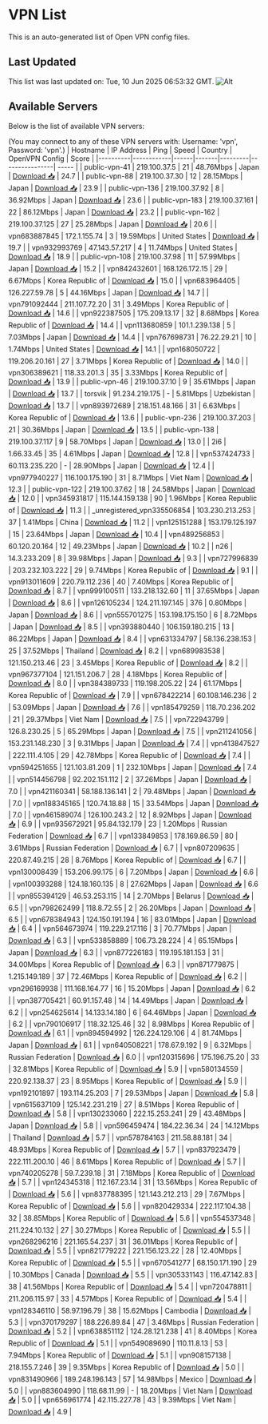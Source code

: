 # VPN List

This is an auto-generated list of Open VPN config files.

## Last Updated

This list was last updated on: Tue, 10 Jun 2025 06:53:32 GMT.
![Alt](https://repobeats.axiom.co/api/embed/186b98318ef1479477931607c1ad7d823f12451f.svg "Repobeats analytics image")

## Available Servers

Below is the list of available VPN servers:

(You may connect to any of these VPN servers with: Username: 'vpn', Password: 'vpn'.)
| Hostname | IP Address | Ping | Speed | Country | OpenVPN Config | Score |
|----------|------------|------|-------|---------|----------------| ----- |
| public-vpn-41 | 219.100.37.5 | 21 | 48.76Mbps | Japan | [Download 📥](./configs/server_0_JP.ovpn) | 24.7 |
| public-vpn-88 | 219.100.37.30 | 12 | 28.15Mbps | Japan | [Download 📥](./configs/server_1_JP.ovpn) | 23.9 |
| public-vpn-136 | 219.100.37.92 | 8 | 36.92Mbps | Japan | [Download 📥](./configs/server_2_JP.ovpn) | 23.6 |
| public-vpn-183 | 219.100.37.161 | 22 | 86.12Mbps | Japan | [Download 📥](./configs/server_3_JP.ovpn) | 23.2 |
| public-vpn-162 | 219.100.37.125 | 27 | 25.28Mbps | Japan | [Download 📥](./configs/server_4_JP.ovpn) | 20.6 |
| vpn683887845 | 172.1.155.74 | 3 | 19.59Mbps | United States | [Download 📥](./configs/server_5_US.ovpn) | 19.7 |
| vpn932993769 | 47.143.57.217 | 4 | 11.74Mbps | United States | [Download 📥](./configs/server_6_US.ovpn) | 18.9 |
| public-vpn-108 | 219.100.37.98 | 11 | 57.99Mbps | Japan | [Download 📥](./configs/server_7_JP.ovpn) | 15.2 |
| vpn842432601 | 168.126.172.15 | 29 | 6.67Mbps | Korea Republic of | [Download 📥](./configs/server_8_KR.ovpn) | 15.0 |
| vpn683964405 | 126.227.59.78 | 5 | 44.16Mbps | Japan | [Download 📥](./configs/server_9_JP.ovpn) | 14.7 |
| vpn791092444 | 211.107.72.20 | 31 | 3.49Mbps | Korea Republic of | [Download 📥](./configs/server_10_KR.ovpn) | 14.6 |
| vpn922387505 | 175.209.13.17 | 32 | 8.68Mbps | Korea Republic of | [Download 📥](./configs/server_11_KR.ovpn) | 14.4 |
| vpn113680859 | 101.1.239.138 | 5 | 7.03Mbps | Japan | [Download 📥](./configs/server_12_JP.ovpn) | 14.4 |
| vpn767698731 | 76.22.29.21 | 10 | 1.74Mbps | United States | [Download 📥](./configs/server_13_US.ovpn) | 14.1 |
| vpn168050722 | 119.206.20.161 | 27 | 3.71Mbps | Korea Republic of | [Download 📥](./configs/server_14_KR.ovpn) | 14.0 |
| vpn306389621 | 118.33.201.3 | 35 | 3.33Mbps | Korea Republic of | [Download 📥](./configs/server_15_KR.ovpn) | 13.9 |
| public-vpn-46 | 219.100.37.10 | 9 | 35.61Mbps | Japan | [Download 📥](./configs/server_16_JP.ovpn) | 13.7 |
| torsvik | 91.234.219.175 | - | 5.81Mbps | Uzbekistan | [Download 📥](./configs/server_17_UZ.ovpn) | 13.7 |
| vpn893972689 | 218.151.48.166 | 31 | 6.63Mbps | Korea Republic of | [Download 📥](./configs/server_18_KR.ovpn) | 13.6 |
| public-vpn-236 | 219.100.37.203 | 21 | 30.36Mbps | Japan | [Download 📥](./configs/server_19_JP.ovpn) | 13.5 |
| public-vpn-138 | 219.100.37.117 | 9 | 58.70Mbps | Japan | [Download 📥](./configs/server_20_JP.ovpn) | 13.0 |
| 2i6 | 1.66.33.45 | 35 | 4.61Mbps | Japan | [Download 📥](./configs/server_21_JP.ovpn) | 12.8 |
| vpn537424733 | 60.113.235.220 | - | 28.90Mbps | Japan | [Download 📥](./configs/server_22_JP.ovpn) | 12.4 |
| vpn977940227 | 116.100.175.190 | 31 | 8.71Mbps | Viet Nam | [Download 📥](./configs/server_23_VN.ovpn) | 12.3 |
| public-vpn-122 | 219.100.37.62 | 18 | 24.58Mbps | Japan | [Download 📥](./configs/server_24_JP.ovpn) | 12.0 |
| vpn345931817 | 115.144.159.138 | 90 | 1.96Mbps | Korea Republic of | [Download 📥](./configs/server_25_KR.ovpn) | 11.3 |
| _unregistered_vpn335506854 | 103.230.213.253 | 37 | 1.41Mbps | China | [Download 📥](./configs/server_26_CN.ovpn) | 11.2 |
| vpn125151288 | 153.179.125.197 | 15 | 23.64Mbps | Japan | [Download 📥](./configs/server_27_JP.ovpn) | 10.4 |
| vpn489256853 | 60.120.20.164 | 12 | 49.23Mbps | Japan | [Download 📥](./configs/server_28_JP.ovpn) | 10.2 |
| n26 | 14.3.233.209 | 8 | 39.98Mbps | Japan | [Download 📥](./configs/server_29_JP.ovpn) | 9.3 |
| vpn727996839 | 203.232.103.222 | 29 | 9.74Mbps | Korea Republic of | [Download 📥](./configs/server_30_KR.ovpn) | 9.1 |
| vpn913011609 | 220.79.112.236 | 40 | 7.40Mbps | Korea Republic of | [Download 📥](./configs/server_31_KR.ovpn) | 8.7 |
| vpn999100511 | 133.218.132.60 | 11 | 37.65Mbps | Japan | [Download 📥](./configs/server_32_JP.ovpn) | 8.6 |
| vpn126105234 | 124.211.197.145 | 376 | 0.80Mbps | Japan | [Download 📥](./configs/server_33_JP.ovpn) | 8.6 |
| vpn555701275 | 153.198.175.150 | 6 | 8.72Mbps | Japan | [Download 📥](./configs/server_34_JP.ovpn) | 8.5 |
| vpn393880440 | 106.159.180.215 | 13 | 86.22Mbps | Japan | [Download 📥](./configs/server_35_JP.ovpn) | 8.4 |
| vpn631334797 | 58.136.238.153 | 25 | 37.52Mbps | Thailand | [Download 📥](./configs/server_36_TH.ovpn) | 8.2 |
| vpn689983538 | 121.150.213.46 | 23 | 3.45Mbps | Korea Republic of | [Download 📥](./configs/server_37_KR.ovpn) | 8.2 |
| vpn967377104 | 121.151.206.7 | 28 | 4.18Mbps | Korea Republic of | [Download 📥](./configs/server_38_KR.ovpn) | 8.0 |
| vpn384389733 | 119.198.205.22 | 24 | 61.17Mbps | Korea Republic of | [Download 📥](./configs/server_39_KR.ovpn) | 7.9 |
| vpn678422214 | 60.108.146.236 | 2 | 53.09Mbps | Japan | [Download 📥](./configs/server_40_JP.ovpn) | 7.6 |
| vpn185479259 | 118.70.236.202 | 21 | 29.37Mbps | Viet Nam | [Download 📥](./configs/server_41_VN.ovpn) | 7.5 |
| vpn722943799 | 126.8.230.25 | 5 | 65.29Mbps | Japan | [Download 📥](./configs/server_42_JP.ovpn) | 7.5 |
| vpn211241056 | 153.231.148.230 | 3 | 9.31Mbps | Japan | [Download 📥](./configs/server_43_JP.ovpn) | 7.4 |
| vpn413847527 | 222.111.4.105 | 29 | 42.78Mbps | Korea Republic of | [Download 📥](./configs/server_44_KR.ovpn) | 7.4 |
| vpn594251655 | 121.103.81.209 | 1 | 232.10Mbps | Japan | [Download 📥](./configs/server_45_JP.ovpn) | 7.4 |
| vpn514456798 | 92.202.151.112 | 2 | 37.26Mbps | Japan | [Download 📥](./configs/server_46_JP.ovpn) | 7.0 |
| vpn421160341 | 58.188.136.141 | 2 | 79.48Mbps | Japan | [Download 📥](./configs/server_47_JP.ovpn) | 7.0 |
| vpn188345165 | 120.74.18.88 | 15 | 33.54Mbps | Japan | [Download 📥](./configs/server_48_JP.ovpn) | 7.0 |
| vpn461589074 | 126.100.243.2 | 12 | 8.92Mbps | Japan | [Download 📥](./configs/server_49_JP.ovpn) | 6.9 |
| vpn935672921 | 95.84.132.179 | 23 | 1.20Mbps | Russian Federation | [Download 📥](./configs/server_50_RU.ovpn) | 6.7 |
| vpn133849853 | 178.169.86.59 | 80 | 3.61Mbps | Russian Federation | [Download 📥](./configs/server_51_RU.ovpn) | 6.7 |
| vpn807209635 | 220.87.49.215 | 28 | 8.76Mbps | Korea Republic of | [Download 📥](./configs/server_52_KR.ovpn) | 6.7 |
| vpn130008439 | 153.206.99.175 | 6 | 7.20Mbps | Japan | [Download 📥](./configs/server_53_JP.ovpn) | 6.6 |
| vpn100393288 | 124.18.160.135 | 8 | 27.62Mbps | Japan | [Download 📥](./configs/server_54_JP.ovpn) | 6.6 |
| vpn855394129 | 46.53.253.115 | 14 | 2.70Mbps | Belarus | [Download 📥](./configs/server_55_BY.ovpn) | 6.5 |
| vpn798262499 | 118.8.72.55 | 2 | 26.20Mbps | Japan | [Download 📥](./configs/server_56_JP.ovpn) | 6.5 |
| vpn678384943 | 124.150.191.194 | 16 | 83.01Mbps | Japan | [Download 📥](./configs/server_57_JP.ovpn) | 6.4 |
| vpn564673974 | 119.229.217.116 | 3 | 70.77Mbps | Japan | [Download 📥](./configs/server_58_JP.ovpn) | 6.3 |
| vpn533858889 | 106.73.28.224 | 4 | 65.15Mbps | Japan | [Download 📥](./configs/server_59_JP.ovpn) | 6.3 |
| vpn877226183 | 119.195.181.153 | 31 | 34.00Mbps | Korea Republic of | [Download 📥](./configs/server_60_KR.ovpn) | 6.3 |
| vpn871779875 | 1.215.149.189 | 37 | 72.46Mbps | Korea Republic of | [Download 📥](./configs/server_61_KR.ovpn) | 6.2 |
| vpn296169938 | 111.168.164.77 | 16 | 15.20Mbps | Japan | [Download 📥](./configs/server_62_JP.ovpn) | 6.2 |
| vpn387705421 | 60.91.157.48 | 14 | 14.49Mbps | Japan | [Download 📥](./configs/server_63_JP.ovpn) | 6.2 |
| vpn254625614 | 14.133.14.180 | 6 | 64.46Mbps | Japan | [Download 📥](./configs/server_64_JP.ovpn) | 6.2 |
| vpn790106917 | 118.32.125.46 | 32 | 8.98Mbps | Korea Republic of | [Download 📥](./configs/server_65_KR.ovpn) | 6.1 |
| vpn894594992 | 126.224.129.106 | 4 | 81.74Mbps | Japan | [Download 📥](./configs/server_66_JP.ovpn) | 6.1 |
| vpn640508221 | 178.67.9.192 | 9 | 6.32Mbps | Russian Federation | [Download 📥](./configs/server_67_RU.ovpn) | 6.0 |
| vpn120315696 | 175.196.75.20 | 33 | 32.81Mbps | Korea Republic of | [Download 📥](./configs/server_68_KR.ovpn) | 5.9 |
| vpn580134559 | 220.92.138.37 | 23 | 8.95Mbps | Korea Republic of | [Download 📥](./configs/server_69_KR.ovpn) | 5.9 |
| vpn192101897 | 193.114.25.203 | 7 | 29.53Mbps | Japan | [Download 📥](./configs/server_70_JP.ovpn) | 5.8 |
| vpn615637109 | 125.142.231.219 | 27 | 8.51Mbps | Korea Republic of | [Download 📥](./configs/server_71_KR.ovpn) | 5.8 |
| vpn130233060 | 222.15.253.241 | 29 | 43.48Mbps | Japan | [Download 📥](./configs/server_72_JP.ovpn) | 5.8 |
| vpn596459474 | 184.22.36.34 | 24 | 14.12Mbps | Thailand | [Download 📥](./configs/server_73_TH.ovpn) | 5.7 |
| vpn578784163 | 211.58.88.181 | 34 | 48.93Mbps | Korea Republic of | [Download 📥](./configs/server_74_KR.ovpn) | 5.7 |
| vpn837923479 | 222.111.200.10 | 46 | 8.61Mbps | Korea Republic of | [Download 📥](./configs/server_75_KR.ovpn) | 5.7 |
| vpn740205278 | 59.7.239.18 | 31 | 7.18Mbps | Korea Republic of | [Download 📥](./configs/server_76_KR.ovpn) | 5.7 |
| vpn124345318 | 112.167.23.14 | 31 | 13.56Mbps | Korea Republic of | [Download 📥](./configs/server_77_KR.ovpn) | 5.6 |
| vpn837788395 | 121.143.212.213 | 29 | 7.67Mbps | Korea Republic of | [Download 📥](./configs/server_78_KR.ovpn) | 5.6 |
| vpn820429334 | 222.117.104.38 | 32 | 38.85Mbps | Korea Republic of | [Download 📥](./configs/server_79_KR.ovpn) | 5.6 |
| vpn554537348 | 211.224.10.132 | 27 | 30.27Mbps | Korea Republic of | [Download 📥](./configs/server_80_KR.ovpn) | 5.5 |
| vpn268296216 | 221.165.54.237 | 31 | 36.01Mbps | Korea Republic of | [Download 📥](./configs/server_81_KR.ovpn) | 5.5 |
| vpn821779222 | 221.156.123.22 | 28 | 12.40Mbps | Korea Republic of | [Download 📥](./configs/server_82_KR.ovpn) | 5.5 |
| vpn670541277 | 68.150.171.190 | 29 | 10.30Mbps | Canada | [Download 📥](./configs/server_83_CA.ovpn) | 5.5 |
| vpn305331143 | 116.47.142.83 | 38 | 41.56Mbps | Korea Republic of | [Download 📥](./configs/server_84_KR.ovpn) | 5.4 |
| vpn720478811 | 211.206.115.97 | 33 | 4.57Mbps | Korea Republic of | [Download 📥](./configs/server_85_KR.ovpn) | 5.4 |
| vpn128346110 | 58.97.196.79 | 38 | 15.62Mbps | Cambodia | [Download 📥](./configs/server_86_KH.ovpn) | 5.3 |
| vpn370179297 | 188.226.89.84 | 47 | 3.46Mbps | Russian Federation | [Download 📥](./configs/server_87_RU.ovpn) | 5.2 |
| vpn638851112 | 124.28.121.238 | 41 | 8.40Mbps | Korea Republic of | [Download 📥](./configs/server_88_KR.ovpn) | 5.1 |
| vpn549089690 | 110.11.8.13 | 53 | 7.94Mbps | Korea Republic of | [Download 📥](./configs/server_89_KR.ovpn) | 5.1 |
| vpn908157138 | 218.155.7.246 | 39 | 9.35Mbps | Korea Republic of | [Download 📥](./configs/server_90_KR.ovpn) | 5.0 |
| vpn831490966 | 189.248.196.143 | 57 | 14.98Mbps | Mexico | [Download 📥](./configs/server_91_MX.ovpn) | 5.0 |
| vpn883604990 | 118.68.11.99 | - | 18.20Mbps | Viet Nam | [Download 📥](./configs/server_92_VN.ovpn) | 5.0 |
| vpn656961774 | 42.115.227.78 | 43 | 9.39Mbps | Viet Nam | [Download 📥](./configs/server_93_VN.ovpn) | 4.9 |
